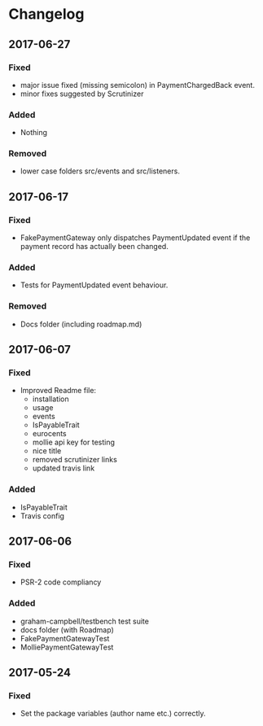 # Changelog

## 2017-06-27

### Fixed
- major issue fixed (missing semicolon) in PaymentChargedBack event.
- minor fixes suggested by Scrutinizer

### Added
- Nothing

### Removed
- lower case folders src/events and src/listeners.

## 2017-06-17

### Fixed
- FakePaymentGateway only dispatches PaymentUpdated event if the payment record has actually been changed.

### Added
- Tests for PaymentUpdated event behaviour.

### Removed
- Docs folder (including roadmap.md)

## 2017-06-07

### Fixed
- Improved Readme file:
    - installation
    - usage
    - events
    - IsPayableTrait
    - eurocents
    - mollie api key for testing
    - nice title
    - removed scrutinizer links
    - updated travis link

### Added
- IsPayableTrait
- Travis config

## 2017-06-06

### Fixed
- PSR-2 code compliancy

### Added
- graham-campbell/testbench test suite
- docs folder (with Roadmap)
- FakePaymentGatewayTest
- MolliePaymentGatewayTest

## 2017-05-24

### Fixed
- Set the package variables (author name etc.) correctly.